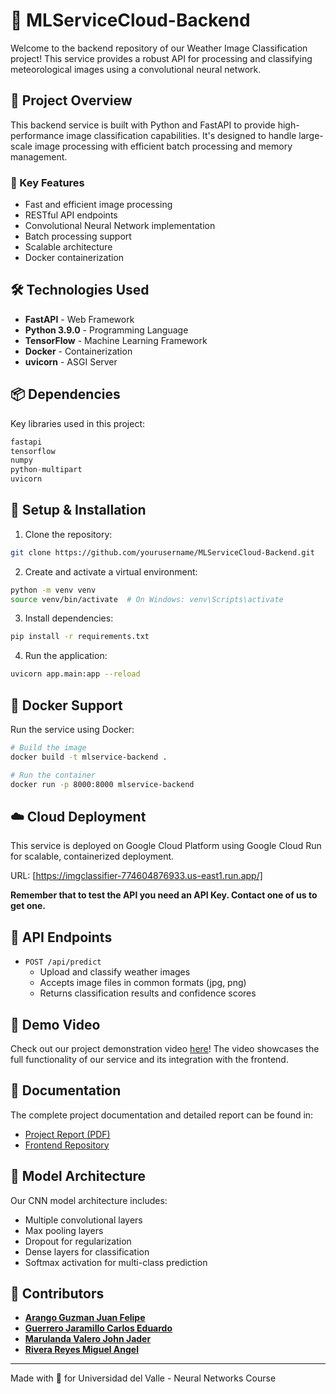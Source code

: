 
# 🤖 MLServiceCloud-Backend

Welcome to the backend repository of our Weather Image Classification project! This service provides a robust API for processing and classifying meteorological images using a convolutional neural network.

## 🎯 Project Overview

This backend service is built with Python and FastAPI to provide high-performance image classification capabilities. It's designed to handle large-scale image processing with efficient batch processing and memory management.

### 🚀 Key Features

- Fast and efficient image processing
- RESTful API endpoints
- Convolutional Neural Network implementation
- Batch processing support
- Scalable architecture
- Docker containerization

## 🛠️ Technologies Used

- **FastAPI** - Web Framework
- **Python 3.9.0** - Programming Language
- **TensorFlow** - Machine Learning Framework
- **Docker** - Containerization
- **uvicorn** - ASGI Server

## 📦 Dependencies

Key libraries used in this project:
```python
fastapi
tensorflow
numpy
python-multipart
uvicorn
```

## 🔧 Setup & Installation

1. Clone the repository:
```bash
git clone https://github.com/yourusername/MLServiceCloud-Backend.git
```

2. Create and activate a virtual environment:
```bash
python -m venv venv
source venv/bin/activate  # On Windows: venv\Scripts\activate
```

3. Install dependencies:
```bash
pip install -r requirements.txt
```

4. Run the application:
```bash
uvicorn app.main:app --reload
```

## 🐳 Docker Support

Run the service using Docker:

```bash
# Build the image
docker build -t mlservice-backend .

# Run the container
docker run -p 8000:8000 mlservice-backend
```

## ☁️ Cloud Deployment
This service is deployed on Google Cloud Platform using Google Cloud Run for scalable, containerized deployment.

URL: [https://imgclassifier-774604876933.us-east1.run.app/]

**Remember that to test the API you need an API Key. Contact one of us to get one.**

## 🔌 API Endpoints

- `POST /api/predict`
  - Upload and classify weather images
  - Accepts image files in common formats (jpg, png)
  - Returns classification results and confidence scores

## 🎥 Demo Video

Check out our project demonstration video [here](video-link)! The video showcases the full functionality of our service and its integration with the frontend.

## 📝 Documentation

The complete project documentation and detailed report can be found in:
- [Project Report (PDF)](https://docs.google.com/document/d/10U-kktKWC5EB4KLxGytVVu6gyYVuLawf7wcvzxDWSBo/edit?usp=sharing)
- [Frontend Repository](https://github.com/JohnMarulanda/MLServiceCloud-Frontend)

## 🔬 Model Architecture

Our CNN model architecture includes:
- Multiple convolutional layers
- Max pooling layers
- Dropout for regularization
- Dense layers for classification
- Softmax activation for multi-class prediction

## 👥 Contributors

- [**Arango Guzman Juan Felipe**](https://github.com/JuanArango30)
- [**Guerrero Jaramillo Carlos Eduardo**](https://github.com/ClusterMax)
- [**Marulanda Valero John Jader**](https://github.com/JohnMarulanda)
- [**Rivera Reyes Miguel Angel**](https://github.com/BitzKort)

---
Made with 🧠 for Universidad del Valle - Neural Networks Course
